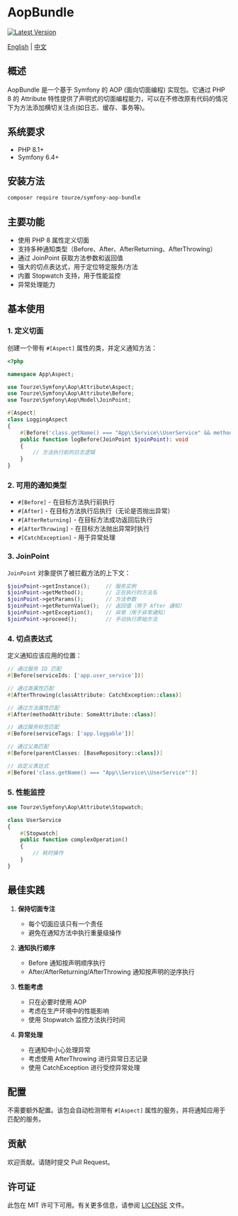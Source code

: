 # AopBundle

[![Latest Version](https://img.shields.io/packagist/v/tourze/symfony-aop-bundle.svg?style=flat-square)](https://packagist.org/packages/tourze/symfony-aop-bundle)

[English](README.md) | [中文](README.zh-CN.md)

## 概述

AopBundle 是一个基于 Symfony 的 AOP (面向切面编程) 实现包。它通过 PHP 8 的 Attribute 特性提供了声明式的切面编程能力，可以在不修改原有代码的情况下为方法添加横切关注点(如日志、缓存、事务等)。

## 系统要求

- PHP 8.1+
- Symfony 6.4+

## 安装方法

```bash
composer require tourze/symfony-aop-bundle
```

## 主要功能

- 使用 PHP 8 属性定义切面
- 支持多种通知类型（Before、After、AfterReturning、AfterThrowing）
- 通过 JoinPoint 获取方法参数和返回值
- 强大的切点表达式，用于定位特定服务/方法
- 内置 Stopwatch 支持，用于性能监控
- 异常处理能力

## 基本使用

### 1. 定义切面

创建一个带有 `#[Aspect]` 属性的类，并定义通知方法：

```php
<?php

namespace App\Aspect;

use Tourze\Symfony\Aop\Attribute\Aspect;
use Tourze\Symfony\Aop\Attribute\Before;
use Tourze\Symfony\Aop\Model\JoinPoint;

#[Aspect]
class LoggingAspect
{
    #[Before('class.getName() === "App\\Service\\UserService" && method.getName() === "createUser"')]
    public function logBefore(JoinPoint $joinPoint): void
    {
        // 方法执行前的日志逻辑
    }
}
```

### 2. 可用的通知类型

- `#[Before]` - 在目标方法执行前执行
- `#[After]` - 在目标方法执行后执行（无论是否抛出异常）
- `#[AfterReturning]` - 在目标方法成功返回后执行
- `#[AfterThrowing]` - 在目标方法抛出异常时执行
- `#[CatchException]` - 用于异常处理

### 3. JoinPoint

`JoinPoint` 对象提供了被拦截方法的上下文：

```php
$joinPoint->getInstance();     // 服务实例
$joinPoint->getMethod();       // 正在执行的方法名
$joinPoint->getParams();       // 方法参数
$joinPoint->getReturnValue();  // 返回值（用于 After 通知）
$joinPoint->getException();    // 异常（用于异常通知）
$joinPoint->proceed();         // 手动执行原始方法
```

### 4. 切点表达式

定义通知应该应用的位置：

```php
// 通过服务 ID 匹配
#[Before(serviceIds: ['app.user_service'])]

// 通过类属性匹配
#[AfterThrowing(classAttribute: CatchException::class)]

// 通过方法属性匹配
#[After(methodAttribute: SomeAttribute::class)]

// 通过服务标签匹配
#[Before(serviceTags: ['app.loggable'])]

// 通过父类匹配
#[Before(parentClasses: [BaseRepository::class])]

// 自定义表达式
#[Before('class.getName() === "App\\Service\\UserService"')]
```

### 5. 性能监控

```php
use Tourze\Symfony\Aop\Attribute\Stopwatch;

class UserService
{
    #[Stopwatch]
    public function complexOperation()
    {
        // 耗时操作
    }
}
```

## 最佳实践

1. **保持切面专注**
   - 每个切面应该只有一个责任
   - 避免在通知方法中执行重量级操作

2. **通知执行顺序**
   - Before 通知按声明顺序执行
   - After/AfterReturning/AfterThrowing 通知按声明的逆序执行

3. **性能考虑**
   - 只在必要时使用 AOP
   - 考虑在生产环境中的性能影响
   - 使用 Stopwatch 监控方法执行时间

4. **异常处理**
   - 在通知中小心处理异常
   - 考虑使用 AfterThrowing 进行异常日志记录
   - 使用 CatchException 进行受控异常处理

## 配置

不需要额外配置。该包会自动检测带有 `#[Aspect]` 属性的服务，并将通知应用于匹配的服务。

## 贡献

欢迎贡献。请随时提交 Pull Request。

## 许可证

此包在 MIT 许可下可用。有关更多信息，请参阅 [LICENSE](LICENSE) 文件。
